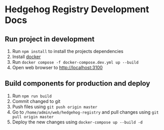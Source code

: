 # Hedgehog Registry Development Docs

## Run project in development

1. Run `npm install` to install the projects dependencies
2. Install [docker](https://www.docker.com/)
3. Run `docker compose -f docker-compose.dev.yml up --build`
4. Open web browser to [http://localhost:3100](http://localhost:3100)

## Build components for production and deploy

1. Run `npm run build`
2. Commit changed to git
3. Push files using `git push origin master`
4. Go to `/home/admin/web/hedgehog-registry` and pull changes using `git pull origin master`
5. Deploy the new changes using `docker-compose up --build -d`
